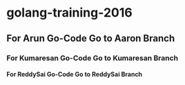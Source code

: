 # golang-training-2016

## For Arun Go-Code Go to Aaron Branch  
### For Kumaresan Go-Code Go to Kumaresan Branch  
#### For ReddySai Go-Code Go to ReddySai Branch  
